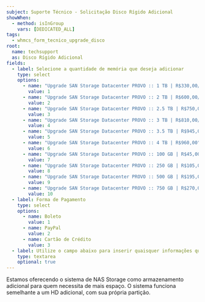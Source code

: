 ```yaml
---
subject: Suporte Técnico - Solicitação Disco Rígido Adicional
showWhen:
  - method: isInGroup
    vars: [DEDICATED_ALL]
tags:
  - whmcs_form_tecnico_upgrade_disco
root:
  name: techsupport
  as: Disco Rígido Adicional
fields:
  - label: Selecione a quantidade de memória que deseja adicionar
    type: select
    options:
      - name: "Upgrade SAN Storage Datacenter PROVO :: 1 TB | R$330,00/mês"
        value: 1
      - name: "Upgrade SAN Storage Datacenter PROVO :: 2 TB | R$600,00/mês"
        value: 2
      - name: "Upgrade SAN Storage Datacenter PROVO :: 2.5 TB | R$750,00/mês"
        value: 3
      - name: "Upgrade SAN Storage Datacenter PROVO :: 3 TB | R$810,00/mês"
        value: 4
      - name: "Upgrade SAN Storage Datacenter PROVO :: 3.5 TB | R$945,00"
        value: 5
      - name: "Upgrade SAN Storage Datacenter PROVO :: 4 TB | R$960,00"
        value: 6
      - name: "Upgrade SAN Storage Datacenter PROVO :: 100 GB | R$45,00"
        value: 7
      - name: "Upgrade SAN Storage Datacenter PROVO :: 250 GB | R$105,00"
        value: 8
      - name: "Upgrade SAN Storage Datacenter PROVO :: 500 GB | R$195,00"
        value: 9
      - name: "Upgrade SAN Storage Datacenter PROVO :: 750 GB | R$270,00"
        value: 10
  - label: Forma de Pagamento
    type: select
    options:
      - name: Boleto
        value: 1
      - name: PayPal
        value: 2
      - name: Cartão de Crédito
        value: 3
  - label: Utilize o campo abaixo para inserir quaisquer informações que julgar importante para a transferência, como por exemplo, alguma observação específica
    type: textarea
    optional: true
---
```


Estamos oferecendo o sistema de NAS Storage como armazenamento adicional para quem necessita de mais espaço. O sistema funciona semelhante a um HD adicional, com sua própria partição.